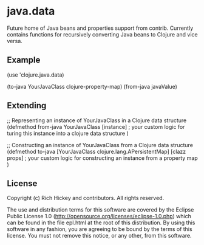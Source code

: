 # java.data

Future home of Java beans and properties support from contrib. Currently contains functions for recursively converting Java beans to Clojure and vice versa.

## Example

(use 'clojure.java.data)

(to-java YourJavaClass clojure-property-map)
(from-java javaValue)

## Extending

;; Representing an instance of YourJavaClass in a Clojure data structure
(defmethod from-java YourJavaClass [instance]
  ; your custom logic for turing this instance into a clojure data structure
)

;; Constructing an instance of YourJavaClass from a Clojure data structure
(defmethod to-java [YourJavaClass clojure.lang.APersistentMap] [clazz props]
  ; your custom logic for constructing an instance from a property map
)

## License

Copyright (c) Rich Hickey and contributors. All rights reserved.

The use and distribution terms for this software are covered by the
Eclipse Public License 1.0 (http://opensource.org/licenses/eclipse-1.0.php)
which can be found in the file epl.html at the root of this distribution.
By using this software in any fashion, you are agreeing to be bound by
the terms of this license.
You must not remove this notice, or any other, from this software.


